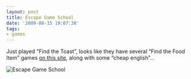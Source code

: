 ```yaml
---
layout: post
title: Escape Game School
date: '2009-08-15 19:07:38'
tags:
- games
---
```



Just played “Find the Toast”, looks like they have several “Find the Food Item” games [on this site](http://escape.dojin.com/), along with some “cheap english”…

![Escape Game School](http://res.cloudinary.com/notesdotkitchen/image/upload/v1444505546/escape-game-school_rnx2tn.png)
